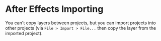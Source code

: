 # After Effects Importing

You can't copy layers between projects, but you can import projects into other projects (via `File > Import > File...` then copy the layer from the imported project).

